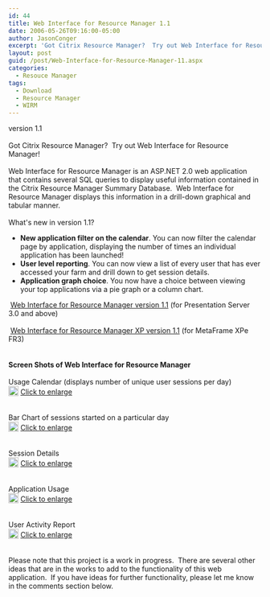 ```yaml
---
id: 44
title: Web Interface for Resource Manager 1.1
date: 2006-05-26T09:16:00-05:00
author: JasonConger
excerpt: 'Got Citrix Resource Manager?  Try out Web Interface for Resource Manager! Web Interface for Resource Manager is an ASP.NET 2.0 web application that contains several SQL queries to display useful information contained in the Citrix Resource Manager Summary Database.'
layout: post
guid: /post/Web-Interface-for-Resource-Manager-11.aspx
categories:
  - Resouce Manager
tags:
  - Download
  - Resource Manager
  - WIRM
---
```

<p><img style="float: right; padding-left: 15px" src="http://www.jasonconger.com/images/articleImages/WIRM/software_box.gif" alt="" /> version 1.1<br /><br />Got Citrix Resource Manager? &nbsp;Try out Web Interface for Resource Manager!<br /><br />Web Interface for Resource Manager is an ASP.NET 2.0 web application that contains several SQL queries to display useful information contained in the Citrix Resource Manager Summary Database.&nbsp; Web Interface for Resource Manager displays this information in a drill-down graphical and tabular manner.<br /><br />What's new in version 1.1?</p>
<ul>
<li><strong>New application filter on the calendar</strong>. You can now filter the calendar page by application, displaying the number of times an individual application has been launched! </li>
<li><strong>User level reporting</strong>. You can now view a list of every user that has ever accessed your farm and drill down to get session details. </li>
<li><strong>Application graph choice</strong>. You now have a choice between viewing your top applications via a pie graph or a column chart. </li>
</ul>
<p><img src="http://www.jasonconger.com/images/zip_small.gif" alt="" align="absBottom" /> <a href="http://www.jasonconger.com/downloads/JasonConger.com_WIRMv11.zip">Web Interface for Resource Manager version 1.1</a> (for Presentation Server 3.0 and above) <br /><br /><img src="http://www.jasonconger.com/images/zip_small.gif" alt="" align="absBottom" /> <a href="http://www.jasonconger.com/downloads/JasonConger.com_WIRM_XP.zip">Web Interface for Resource Manager XP version 1.1</a> (for MetaFrame XPe FR3) <br /><br /><br /><strong>Screen Shots of Web Interface for Resource Manager</strong><br /><br />Usage Calendar (displays number of unique user sessions per day)<br /><img src="http://www.jasonconger.com/images/articleImages/WIRM/usageCalendar_small.gif" alt="" /><br /><img src="http://www.jasonconger.com/images/magnify.gif" alt="" width="20" height="20" align="absBottom" /> <a class="enlarge" href="http://www.jasonconger.com/images/articleImages/WIRM/usageCalendar_large.gif" target="_blank">Click to enlarge</a> <br /><br /><br />Bar Chart of sessions started on a particular day<br /><img src="http://www.jasonconger.com/images/articleImages/WIRM/dayDetail_small.gif" alt="" /><br /><img src="http://www.jasonconger.com/images/magnify.gif" alt="" width="20" height="20" align="absBottom" /> <a class="enlarge" href="http://www.jasonconger.com/images/articleImages/WIRM/dayDetail_large.gif" target="_blank">Click to enlarge</a> <br /><br /><br />Session Details<br /><img src="http://www.jasonconger.com/images/articleImages/WIRM/sessionDetail_small.gif" alt="" /><br /><img src="http://www.jasonconger.com/images/magnify.gif" alt="" width="20" height="20" align="absBottom" /> <a class="enlarge" href="http://www.jasonconger.com/images/articleImages/WIRM/sessionDetail_large.gif" target="_blank">Click to enlarge</a> <br /><br /><br />Application Usage<br /><img src="http://www.jasonconger.com/images/articleImages/WIRM/applicationUsage_small.gif" alt="" /><br /><img src="http://www.jasonconger.com/images/magnify.gif" alt="" width="20" height="20" align="absBottom" /> <a class="enlarge" href="http://www.jasonconger.com/images/articleImages/WIRM/applicationUsage_large.gif" target="_blank">Click to enlarge</a> <br /><br /><br />User Activity Report<br /><img src="http://www.jasonconger.com/images/articleImages/WIRM/userReport_small.gif" alt="" /><br /><img src="http://www.jasonconger.com/images/magnify.gif" alt="" width="20" height="20" align="absBottom" /> <a class="enlarge" href="http://www.jasonconger.com/images/articleImages/WIRM/userReport_large.gif" target="_blank">Click to enlarge</a> <br /><br /><br />Please note that this project is a work in progress.&nbsp; There are several other ideas that are in the works to add to the functionality of this web application.&nbsp; If you have ideas for further functionality, please let me know in the comments section below.</p>
